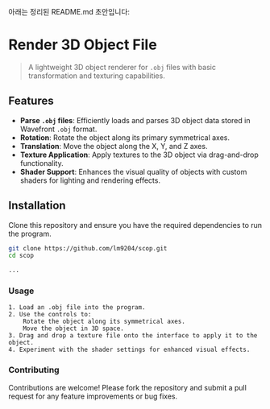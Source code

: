 아래는 정리된 README.md 초안입니다:

# Render 3D Object File
> A lightweight 3D object renderer for `.obj` files with basic transformation and texturing capabilities.

## Features
- **Parse `.obj` files**: Efficiently loads and parses 3D object data stored in Wavefront `.obj` format.
- **Rotation**: Rotate the object along its primary symmetrical axes.
- **Translation**: Move the object along the X, Y, and Z axes.
- **Texture Application**: Apply textures to the 3D object via drag-and-drop functionality.
- **Shader Support**: Enhances the visual quality of objects with custom shaders for lighting and rendering effects.

## Installation
Clone this repository and ensure you have the required dependencies to run the program.

```bash
git clone https://github.com/lm9204/scop.git
cd scop

...
```

### Usage
	1. Load an .obj file into the program.
	2. Use the controls to:
		Rotate the object along its symmetrical axes.
		Move the object in 3D space.
	3. Drag and drop a texture file onto the interface to apply it to the object.
	4. Experiment with the shader settings for enhanced visual effects.

### Contributing

Contributions are welcome! Please fork the repository and submit a pull request for any feature improvements or bug fixes.
